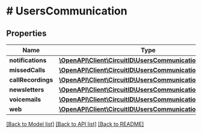 # # UsersCommunication

## Properties

Name | Type | Description | Notes
------------ | ------------- | ------------- | -------------
**notifications** | [**\OpenAPI\Client\CircuitID\UsersCommunicationNotifications**](UsersCommunicationNotifications.md) |  | [optional]
**missedCalls** | [**\OpenAPI\Client\CircuitID\UsersCommunicationNotifications**](UsersCommunicationNotifications.md) |  | [optional]
**callRecordings** | [**\OpenAPI\Client\CircuitID\UsersCommunicationNotifications**](UsersCommunicationNotifications.md) |  | [optional]
**newsletters** | [**\OpenAPI\Client\CircuitID\UsersCommunicationNotifications**](UsersCommunicationNotifications.md) |  | [optional]
**voicemails** | [**\OpenAPI\Client\CircuitID\UsersCommunicationNotifications**](UsersCommunicationNotifications.md) |  | [optional]
**web** | [**\OpenAPI\Client\CircuitID\UsersCommunicationWeb**](UsersCommunicationWeb.md) |  | [optional]

[[Back to Model list]](../../README.md#models) [[Back to API list]](../../README.md#endpoints) [[Back to README]](../../README.md)
